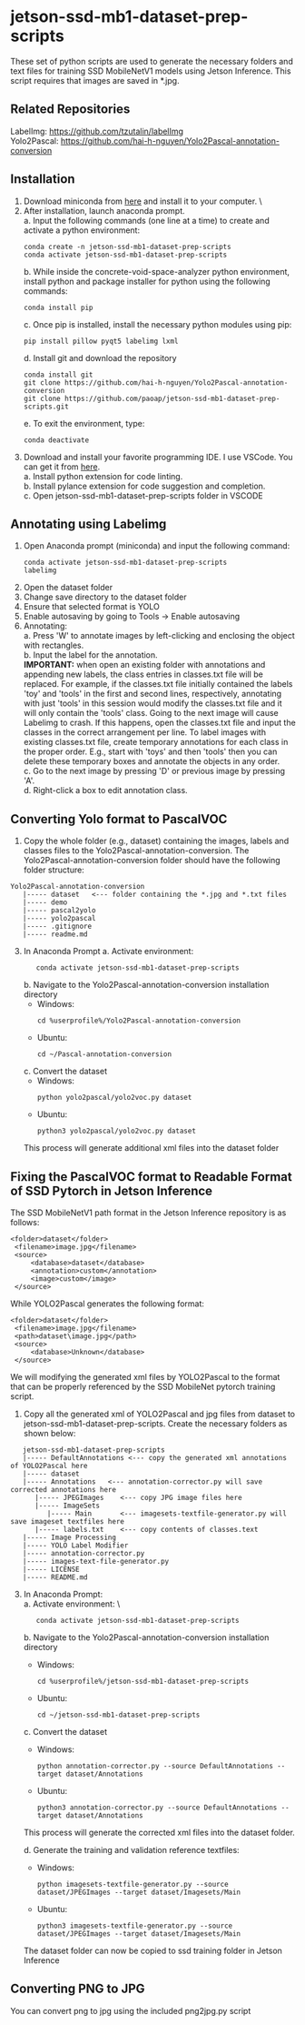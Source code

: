 # jetson-ssd-mb1-dataset-prep-scripts
These set of python scripts are used to generate the necessary folders and text files for training SSD MobileNetV1 models using Jetson Inference. This script requires that images are saved in *.jpg.

## Related Repositories
LabelImg: https://github.com/tzutalin/labelImg \
Yolo2Pascal: https://github.com/hai-h-nguyen/Yolo2Pascal-annotation-conversion

## Installation
1. Download miniconda from [here](https://docs.conda.io/en/latest/miniconda.html) and install it to your computer. \
2. After installation, launch anaconda prompt. \
   a. Input the following commands (one line at a time) to create and activate a python environment:
      ```
      conda create -n jetson-ssd-mb1-dataset-prep-scripts
      conda activate jetson-ssd-mb1-dataset-prep-scripts
      ```
   b. While inside the concrete-void-space-analyzer python environment, install python and package installer for python using the following commands:
      ```
      conda install pip
      ```
   c. Once pip is installed, install the necessary python modules using pip:
      ```
      pip install pillow pyqt5 labelimg lxml
      ```
   d. Install git and download the repository
      ```
      conda install git
      git clone https://github.com/hai-h-nguyen/Yolo2Pascal-annotation-conversion
      git clone https://github.com/paoap/jetson-ssd-mb1-dataset-prep-scripts.git
      ```
   e. To exit the environment, type:
      ```
      conda deactivate
      ```      
4. Download and install your favorite programming IDE. I use VSCode. You can get it from [here](https://code.visualstudio.com/). \
   a. Install python extension for code linting. \
   b. Install pylance extension for code suggestion and completion. \
   c. Open jetson-ssd-mb1-dataset-prep-scripts folder in VSCODE

## Annotating using Labelimg
1. Open Anaconda prompt (miniconda) and input the following command:
   ```
   conda activate jetson-ssd-mb1-dataset-prep-scripts
   labelimg
   ```
2. Open the dataset folder
3. Change save directory to the dataset folder
4. Ensure that selected format is YOLO
5. Enable autosaving by going to Tools -> Enable autosaving
6. Annotating: \
   a. Press 'W' to annotate images by left-clicking and enclosing the object with rectangles. \
   b. Input the label for the annotation. \
   **IMPORTANT:** when open an existing folder with annotations and appending new labels, the class entries in classes.txt file will be replaced. For example, if the classes.txt file initially contained the labels 'toy' and 'tools' in the first and second lines, respectively, annotating with just 'tools' in this session would modify the classes.txt file and it will only contain the 'tools' class. Going to the next image will cause Labelimg to crash. If this happens, open the classes.txt file and input the classes in the correct arrangement per line. To label images with existing classes.txt file, create temporary annotations for each class in the proper order. E.g., start with 'toys' and then 'tools' then you can delete these temporary boxes and annotate the objects in any order. \
   c. Go to the next image by pressing 'D' or previous image by pressing 'A'. \
   d. Right-click a box to edit annotation class.

## Converting Yolo format to PascalVOC
1. Copy the whole folder (e.g., dataset) containing the images, labels and classes files to the Yolo2Pascal-annotation-conversion. The Yolo2Pascal-annotation-conversion folder should have the following folder structure:
```
Yolo2Pascal-annotation-conversion
   |----- dataset	<--- folder containing the *.jpg and *.txt files
   |----- demo
   |----- pascal2yolo
   |----- yolo2pascal
   |----- .gitignore
   |----- readme.md
```   
3. In Anaconda Prompt
   a. Activate environment:
      ```
         conda activate jetson-ssd-mb1-dataset-prep-scripts
      ```
   b. Navigate to the Yolo2Pascal-annotation-conversion installation directory
      * Windows:
         ```
         cd %userprofile%/Yolo2Pascal-annotation-conversion
         ```
      * Ubuntu:
         ```
         cd ~/Pascal-annotation-conversion
         ```
   c. Convert the dataset
      * Windows:
         ```
         python yolo2pascal/yolo2voc.py dataset
         ```
      * Ubuntu:
         ```
         python3 yolo2pascal/yolo2voc.py dataset
         ```
      This process will generate additional xml files into the dataset folder

## Fixing the PascalVOC format to Readable Format of SSD Pytorch in Jetson Inference

   The SSD MobileNetV1 path format in the Jetson Inference repository is as follows:
   ```
   <folder>dataset</folder>
	<filename>image.jpg</filename>
	<source>
		<database>dataset</database>
		<annotation>custom</annotation>
		<image>custom</image>
	</source>
   ```
   While YOLO2Pascal generates the following format:
   ```
   <folder>dataset</folder>
	<filename>image.jpg</filename>
	<path>dataset\image.jpg</path>
	<source>
		<database>Unknown</database>
	</source>
   ```
   We will modifying the generated xml files by YOLO2Pascal to the format that can be properly referenced by the SSD MobileNet pytorch training script.

1. Copy all the generated xml of YOLO2Pascal and jpg files from dataset to jetson-ssd-mb1-dataset-prep-scripts. Create the necessary folders as shown below:
```
   jetson-ssd-mb1-dataset-prep-scripts
   |----- DefaultAnnotations <--- copy the generated xml annotations of YOLO2Pascal here
   |----- dataset
   |----- Annotations   <--- annotation-corrector.py will save corrected annotations here
      |----- JPEGImages    <--- copy JPG image files here
      |----- ImageSets
         |----- Main       <--- imagesets-textfile-generator.py will save imageset textfiles here
      |----- labels.txt	   <--- copy contents of classes.text
   |----- Image Processing
   |----- YOLO Label Modifier
   |----- annotation-corrector.py
   |----- images-text-file-generator.py
   |----- LICENSE
   |----- README.md
```   
3. In Anaconda Prompt: \
   a. Activate environment: \
      ```
         conda activate jetson-ssd-mb1-dataset-prep-scripts
      ```
   b. Navigate to the Yolo2Pascal-annotation-conversion installation directory
      * Windows:
         ```
         cd %userprofile%/jetson-ssd-mb1-dataset-prep-scripts
         ```
      * Ubuntu:
         ```
         cd ~/jetson-ssd-mb1-dataset-prep-scripts
         ```
   c. Convert the dataset
      * Windows:
         ```
         python annotation-corrector.py --source DefaultAnnotations --target dataset/Annotations
         ```
      * Ubuntu:
         ```
         python3 annotation-corrector.py --source DefaultAnnotations --target dataset/Annotations
         ```
      This process will generate the corrected xml files into the dataset folder. 
   
   d. Generate the training and validation reference textfiles:
      * Windows:
         ```
         python imagesets-textfile-generator.py --source dataset/JPEGImages --target dataset/Imagesets/Main
         ```
      * Ubuntu:
         ```
         python3 imagesets-textfile-generator.py --source dataset/JPEGImages --target dataset/Imagesets/Main
         ```
      The dataset folder can now be copied to ssd training folder in Jetson Inference

## Converting PNG to JPG
You can convert png to jpg using the included png2jpg.py script




